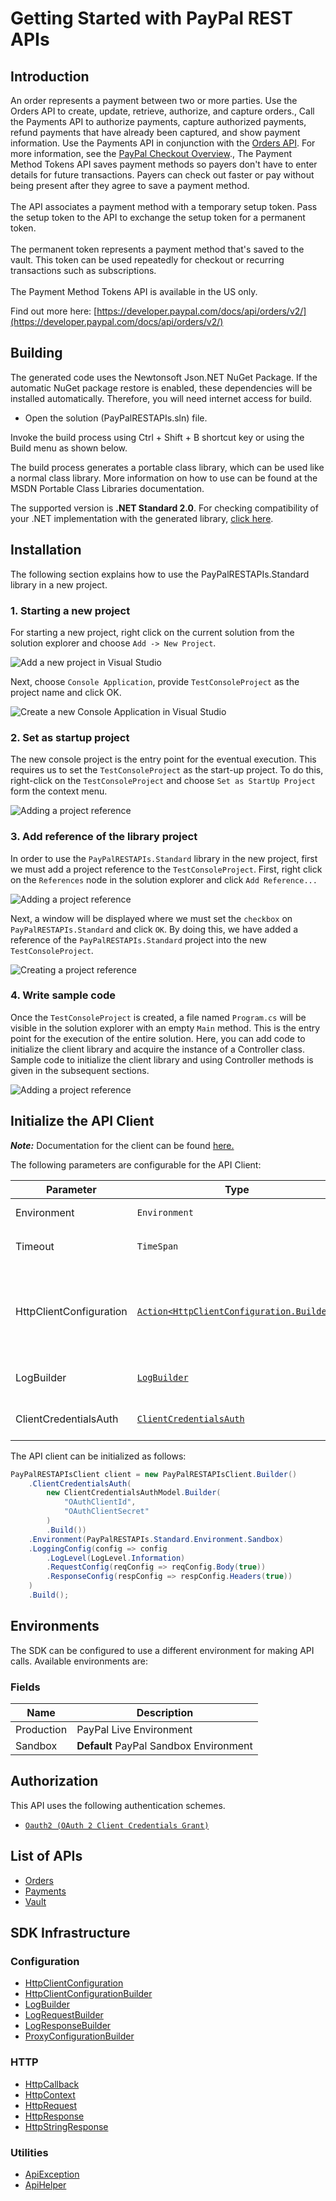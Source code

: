 
# Getting Started with PayPal REST APIs

## Introduction

An order represents a payment between two or more parties. Use the Orders API to create, update, retrieve, authorize, and capture orders., Call the Payments API to authorize payments, capture authorized payments, refund payments that have already been captured, and show payment information. Use the Payments API in conjunction with the <a href="/docs/api/orders/v2/">Orders API</a>. For more information, see the <a href="/docs/checkout/">PayPal Checkout Overview</a>., The Payment Method Tokens API saves payment methods so payers don't have to enter details for future transactions. Payers can check out faster or pay without being present after they agree to save a payment method.<br><br>The API associates a payment method with a temporary setup token. Pass the setup token to the API to exchange the setup token for a permanent token.<br><br>The permanent token represents a payment method that's saved to the vault. This token can be used repeatedly for checkout or recurring transactions such as subscriptions.<br><br>The Payment Method Tokens API is available in the US only.

Find out more here: [https://developer.paypal.com/docs/api/orders/v2/](https://developer.paypal.com/docs/api/orders/v2/)

## Building

The generated code uses the Newtonsoft Json.NET NuGet Package. If the automatic NuGet package restore is enabled, these dependencies will be installed automatically. Therefore, you will need internet access for build.

* Open the solution (PayPalRESTAPIs.sln) file.

Invoke the build process using Ctrl + Shift + B shortcut key or using the Build menu as shown below.

The build process generates a portable class library, which can be used like a normal class library. More information on how to use can be found at the MSDN Portable Class Libraries documentation.

The supported version is **.NET Standard 2.0**. For checking compatibility of your .NET implementation with the generated library, [click here](https://dotnet.microsoft.com/en-us/platform/dotnet-standard#versions).

## Installation

The following section explains how to use the PayPalRESTAPIs.Standard library in a new project.

### 1. Starting a new project

For starting a new project, right click on the current solution from the solution explorer and choose `Add -> New Project`.

![Add a new project in Visual Studio](https://apidocs.io/illustration/cs?workspaceFolder=PayPal%20REST%20APIs-CSharp&workspaceName=PayPalRESTAPIs&projectName=PayPalRESTAPIs.Standard&rootNamespace=PayPalRESTAPIs.Standard&step=addProject)

Next, choose `Console Application`, provide `TestConsoleProject` as the project name and click OK.

![Create a new Console Application in Visual Studio](https://apidocs.io/illustration/cs?workspaceFolder=PayPal%20REST%20APIs-CSharp&workspaceName=PayPalRESTAPIs&projectName=PayPalRESTAPIs.Standard&rootNamespace=PayPalRESTAPIs.Standard&step=createProject)

### 2. Set as startup project

The new console project is the entry point for the eventual execution. This requires us to set the `TestConsoleProject` as the start-up project. To do this, right-click on the `TestConsoleProject` and choose `Set as StartUp Project` form the context menu.

![Adding a project reference](https://apidocs.io/illustration/cs?workspaceFolder=PayPal%20REST%20APIs-CSharp&workspaceName=PayPalRESTAPIs&projectName=PayPalRESTAPIs.Standard&rootNamespace=PayPalRESTAPIs.Standard&step=setStartup)

### 3. Add reference of the library project

In order to use the `PayPalRESTAPIs.Standard` library in the new project, first we must add a project reference to the `TestConsoleProject`. First, right click on the `References` node in the solution explorer and click `Add Reference...`

![Adding a project reference](https://apidocs.io/illustration/cs?workspaceFolder=PayPal%20REST%20APIs-CSharp&workspaceName=PayPalRESTAPIs&projectName=PayPalRESTAPIs.Standard&rootNamespace=PayPalRESTAPIs.Standard&step=addReference)

Next, a window will be displayed where we must set the `checkbox` on `PayPalRESTAPIs.Standard` and click `OK`. By doing this, we have added a reference of the `PayPalRESTAPIs.Standard` project into the new `TestConsoleProject`.

![Creating a project reference](https://apidocs.io/illustration/cs?workspaceFolder=PayPal%20REST%20APIs-CSharp&workspaceName=PayPalRESTAPIs&projectName=PayPalRESTAPIs.Standard&rootNamespace=PayPalRESTAPIs.Standard&step=createReference)

### 4. Write sample code

Once the `TestConsoleProject` is created, a file named `Program.cs` will be visible in the solution explorer with an empty `Main` method. This is the entry point for the execution of the entire solution. Here, you can add code to initialize the client library and acquire the instance of a Controller class. Sample code to initialize the client library and using Controller methods is given in the subsequent sections.

![Adding a project reference](https://apidocs.io/illustration/cs?workspaceFolder=PayPal%20REST%20APIs-CSharp&workspaceName=PayPalRESTAPIs&projectName=PayPalRESTAPIs.Standard&rootNamespace=PayPalRESTAPIs.Standard&step=addCode)

## Initialize the API Client

**_Note:_** Documentation for the client can be found [here.](https://www.github.com/tahaali2000/test-dotnet-sdk/tree/1.2.6/doc/client.md)

The following parameters are configurable for the API Client:

| Parameter | Type | Description |
|  --- | --- | --- |
| Environment | `Environment` | The API environment. <br> **Default: `Environment.Sandbox`** |
| Timeout | `TimeSpan` | Http client timeout.<br>*Default*: `TimeSpan.FromSeconds(100)` |
| HttpClientConfiguration | [`Action<HttpClientConfiguration.Builder>`](https://www.github.com/tahaali2000/test-dotnet-sdk/tree/1.2.6/doc/http-client-configuration-builder.md) | Action delegate that configures the HTTP client by using the HttpClientConfiguration.Builder for customizing API call settings.<br>*Default*: `new HttpClient()` |
| LogBuilder | [`LogBuilder`](https://www.github.com/tahaali2000/test-dotnet-sdk/tree/1.2.6/doc/log-builder.md) | Represents the logging configuration builder for API calls |
| ClientCredentialsAuth | [`ClientCredentialsAuth`](https://www.github.com/tahaali2000/test-dotnet-sdk/tree/1.2.6/doc/auth/oauth-2-client-credentials-grant.md) | The Credentials Setter for OAuth 2 Client Credentials Grant |

The API client can be initialized as follows:

```csharp
PayPalRESTAPIsClient client = new PayPalRESTAPIsClient.Builder()
    .ClientCredentialsAuth(
        new ClientCredentialsAuthModel.Builder(
            "OAuthClientId",
            "OAuthClientSecret"
        )
        .Build())
    .Environment(PayPalRESTAPIs.Standard.Environment.Sandbox)
    .LoggingConfig(config => config
        .LogLevel(LogLevel.Information)
        .RequestConfig(reqConfig => reqConfig.Body(true))
        .ResponseConfig(respConfig => respConfig.Headers(true))
    )
    .Build();
```

## Environments

The SDK can be configured to use a different environment for making API calls. Available environments are:

### Fields

| Name | Description |
|  --- | --- |
| Production | PayPal Live Environment |
| Sandbox | **Default** PayPal Sandbox Environment |

## Authorization

This API uses the following authentication schemes.

* [`Oauth2 (OAuth 2 Client Credentials Grant)`](https://www.github.com/tahaali2000/test-dotnet-sdk/tree/1.2.6/doc/auth/oauth-2-client-credentials-grant.md)

## List of APIs

* [Orders](https://www.github.com/tahaali2000/test-dotnet-sdk/tree/1.2.6/doc/controllers/orders.md)
* [Payments](https://www.github.com/tahaali2000/test-dotnet-sdk/tree/1.2.6/doc/controllers/payments.md)
* [Vault](https://www.github.com/tahaali2000/test-dotnet-sdk/tree/1.2.6/doc/controllers/vault.md)

## SDK Infrastructure

### Configuration

* [HttpClientConfiguration](https://www.github.com/tahaali2000/test-dotnet-sdk/tree/1.2.6/doc/http-client-configuration.md)
* [HttpClientConfigurationBuilder](https://www.github.com/tahaali2000/test-dotnet-sdk/tree/1.2.6/doc/http-client-configuration-builder.md)
* [LogBuilder](https://www.github.com/tahaali2000/test-dotnet-sdk/tree/1.2.6/doc/log-builder.md)
* [LogRequestBuilder](https://www.github.com/tahaali2000/test-dotnet-sdk/tree/1.2.6/doc/log-request-builder.md)
* [LogResponseBuilder](https://www.github.com/tahaali2000/test-dotnet-sdk/tree/1.2.6/doc/log-response-builder.md)
* [ProxyConfigurationBuilder](https://www.github.com/tahaali2000/test-dotnet-sdk/tree/1.2.6/doc/proxy-configuration-builder.md)

### HTTP

* [HttpCallback](https://www.github.com/tahaali2000/test-dotnet-sdk/tree/1.2.6/doc/http-callback.md)
* [HttpContext](https://www.github.com/tahaali2000/test-dotnet-sdk/tree/1.2.6/doc/http-context.md)
* [HttpRequest](https://www.github.com/tahaali2000/test-dotnet-sdk/tree/1.2.6/doc/http-request.md)
* [HttpResponse](https://www.github.com/tahaali2000/test-dotnet-sdk/tree/1.2.6/doc/http-response.md)
* [HttpStringResponse](https://www.github.com/tahaali2000/test-dotnet-sdk/tree/1.2.6/doc/http-string-response.md)

### Utilities

* [ApiException](https://www.github.com/tahaali2000/test-dotnet-sdk/tree/1.2.6/doc/api-exception.md)
* [ApiHelper](https://www.github.com/tahaali2000/test-dotnet-sdk/tree/1.2.6/doc/api-helper.md)

